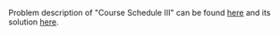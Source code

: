 Problem description of "Course Schedule III" can be found [here](https://leetcode.com/problems/course-schedule-iii/description/) and its solution [here](https://github.com/aurimas13/Solutions-To-Problems/blob/main/LeetCode/Python%20Solutions/Course%20Schedule%20III/course.py).